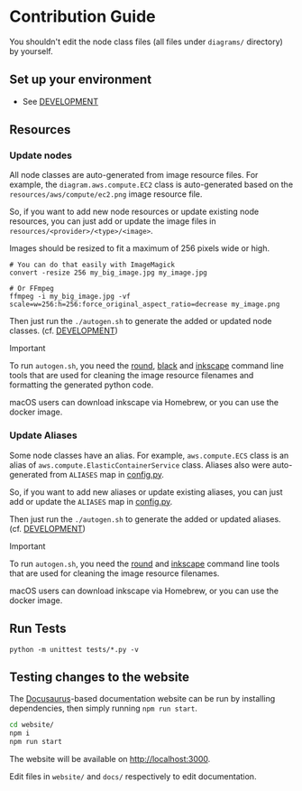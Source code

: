 # Contribution Guide

You shouldn't edit the node class files (all files under `diagrams/` directory) by
yourself.

## Set up your environment

- See [DEVELOPMENT][DEVELOPMENT.md]

## Resources

### Update nodes

All node classes are auto-generated from image resource files. For example, the
`diagram.aws.compute.EC2` class is auto-generated based on the
`resources/aws/compute/ec2.png` image resource file.

So, if you want to add new node resources or update existing node resources, you
can just add or update the image files in `resources/<provider>/<type>/<image>`.

Images should be resized to fit a maximum of 256 pixels wide or high.

```shell
# You can do that easily with ImageMagick
convert -resize 256 my_big_image.jpg my_image.jpg

# Or FFmpeg
ffmpeg -i my_big_image.jpg -vf scale=w=256:h=256:force_original_aspect_ratio=decrease my_image.png
```

Then just run the `./autogen.sh` to generate the added or updated node classes. (cf. [DEVELOPMENT][DEVELOPMENT.md])

> [!IMPORTANT] 
> To run `autogen.sh`, you need the [round][round], [black][black] and
> [inkscape][inkscape] command line tools that are used for cleaning the image
> resource filenames and formatting the generated python code.
>
> macOS users can download inkscape via Homebrew, or you can use the docker image.

[DEVELOPMENT.md]: ./DEVELOPMENT.md
[round]: https://github.com/mingrammer/round
[black]: https://pypi.org/project/black
[inkscape]: https://inkscape.org/ko/release

### Update Aliases

Some node classes have an alias. For example, `aws.compute.ECS` class is an alias
of `aws.compute.ElasticContainerService` class. Aliases also were auto-generated
from `ALIASES` map in [config.py](config.py).

So, if you want to add new aliases or update existing aliases, you can just add
or update the `ALIASES` map in [config.py](config.py).

Then just run the `./autogen.sh` to generate the added or updated aliases. (cf. [DEVELOPMENT][DEVELOPMENT.md])

> [!IMPORTANT] 
> To run `autogen.sh`, you need the [round][round] and
> [inkscape][inkscape] command line tools that are used for cleaning the image
> resource filenames.
>
> macOS users can download inkscape via Homebrew, or you can use the docker image.

## Run Tests

```shell
python -m unittest tests/*.py -v
```

## Testing changes to the website

The [Docusaurus](https://docusaurus.io/)-based documentation website can be run by installing dependencies, then simply running `npm run start`.

```bash
cd website/
npm i
npm run start
```

The website will be available on [http://localhost:3000](http://localhost:3000).

Edit files in `website/` and `docs/` respectively to edit documentation.
